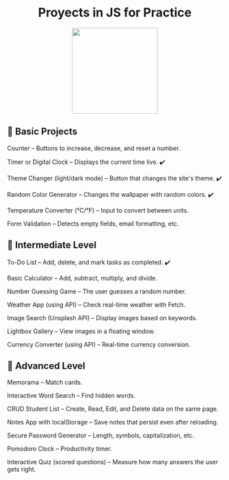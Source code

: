 <h1 align="center"> Proyects in JS for Practice </h1>

<p align="center">
  <a href="https://skillicons.dev">
  <img src="https://skillicons.dev/icons?i=html,css,js" align="center" width="200px" />
</a>

<h2> 🔹 Basic Projects </h2>
  
Counter – Buttons to increase, decrease, and reset a number.

Timer or Digital Clock – Displays the current time live. ✔️

Theme Changer (light/dark mode) – Button that changes the site's theme. ✔️

Random Color Generator – Changes the wallpaper with random colors. ✔️

Temperature Converter (°C/°F) – Input to convert between units.

Form Validation – Detects empty fields, email formatting, etc.

<h2>🔸 Intermediate Level </h2>

To-Do List – Add, delete, and mark tasks as completed. ✔️

Basic Calculator – Add, subtract, multiply, and divide.

Number Guessing Game – The user guesses a random number.

Weather App (using API) – Check real-time weather with Fetch.

Image Search (Unsplash API) – Display images based on keywords.

Lightbox Gallery – View images in a floating window.

Currency Converter (using API) – Real-time currency conversion.
  
<h2>🔷 Advanced Level </h2>

Memorama – Match cards.

Interactive Word Search – Find hidden words.

CRUD Student List – Create, Read, Edit, and Delete data on the same page.

Notes App with localStorage – Save notes that persist even after reloading.

Secure Password Generator – Length, symbols, capitalization, etc.

Pomodoro Clock – Productivity timer. 

Interactive Quiz (scored questions) – Measure how many answers the user gets right.
</h2>
